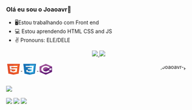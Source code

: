 ### Olá eu sou o Joaoavr👋


- 🖥Estou trabalhando com Front end
- 💻 Estou aprendendo  HTML CSS  and JS
- ✌ Pronouns: ELE/DELE
 
<div align="center">
  <a href="https://github.com/Joaoavr">
  <img height="180em" src="https://github-readme-stats.vercel.app/api?username=Joaoavr&show_icons=true&theme=tokyonight&include_all_commits=true&count_private=true"/>
  <img height="180em" src="https://github-readme-stats.vercel.app/api/top-langs/?username=Joaoavr&layout=compact&langs_count=7&theme=tokyonight"/>
</div>

  
<div style="display: inline_block"><br>
  
  <img align="center" alt="Joaoavr-HTML" height="30" width="40" src="https://raw.githubusercontent.com/devicons/devicon/master/icons/html5/html5-original.svg">
  <img align="center" alt="Joaoavr-CSS" height="30" width="40" src="https://raw.githubusercontent.com/devicons/devicon/master/icons/css3/css3-original.svg">
  <img align="center" alt="RJoaoavr-Csharp" height="30" width="40" src="https://raw.githubusercontent.com/devicons/devicon/master/icons/csharp/csharp-original.svg">
  <img align="right" alt="Joaoavr-pic" height="150" style="border-radius:50px;" src="https://cdn.discordapp.com/attachments/769757557681815583/975512024769527858/download20220500183403.png">
</div>
  
  ##
  
  <div>
  
  <a href="https://instagram.com/joao_guto146" target="_blank"><img src="https://img.shields.io/badge/-Instagram-%23E4405F?style=for-the-badge&logo=instagram&logoColor=white" target="_blank"></a>
 
 <a href="https://discord.gg/joaowick" target="_blank"><img src="https://img.shields.io/badge/Discord-7289DA?style=for-the-badge&logo=discord&logoColor=white" target="_blank"></a> 
  <a href = "mailto:joaoaugustovr@gmail.com"><img src="https://img.shields.io/badge/-Gmail-%23333?style=for-the-badge&logo=gmail&logoColor=white" target="_blank"></a>
  <a href="https://www.linkedin.com/in/joão-augusto-vieira-ramalho-92b5b2203" target="_blank"><img src="https://img.shields.io/badge/-LinkedIn-%230077B5?style=for-the-badge&logo=linkedin&logoColor=white" target="_blank"></a>   
    
  
  </div>
    
